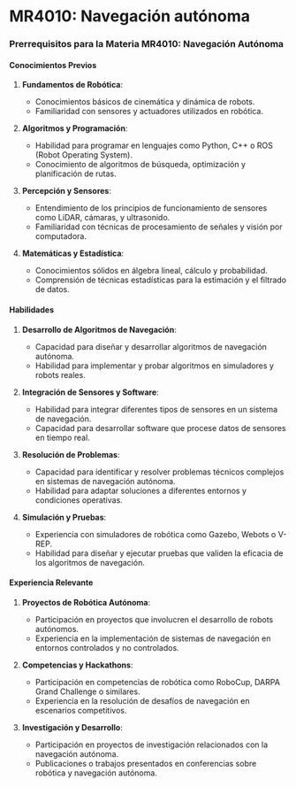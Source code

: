 # MR4010: Navegación autónoma

### Prerrequisitos para la Materia MR4010: Navegación Autónoma

#### Conocimientos Previos
1. **Fundamentos de Robótica**:
   - Conocimientos básicos de cinemática y dinámica de robots.
   - Familiaridad con sensores y actuadores utilizados en robótica.

2. **Algoritmos y Programación**:
   - Habilidad para programar en lenguajes como Python, C++ o ROS (Robot Operating System).
   - Conocimiento de algoritmos de búsqueda, optimización y planificación de rutas.

3. **Percepción y Sensores**:
   - Entendimiento de los principios de funcionamiento de sensores como LiDAR, cámaras, y ultrasonido.
   - Familiaridad con técnicas de procesamiento de señales y visión por computadora.

4. **Matemáticas y Estadística**:
   - Conocimientos sólidos en álgebra lineal, cálculo y probabilidad.
   - Comprensión de técnicas estadísticas para la estimación y el filtrado de datos.

#### Habilidades
1. **Desarrollo de Algoritmos de Navegación**:
   - Capacidad para diseñar y desarrollar algoritmos de navegación autónoma.
   - Habilidad para implementar y probar algoritmos en simuladores y robots reales.

2. **Integración de Sensores y Software**:
   - Habilidad para integrar diferentes tipos de sensores en un sistema de navegación.
   - Capacidad para desarrollar software que procese datos de sensores en tiempo real.

3. **Resolución de Problemas**:
   - Capacidad para identificar y resolver problemas técnicos complejos en sistemas de navegación autónoma.
   - Habilidad para adaptar soluciones a diferentes entornos y condiciones operativas.

4. **Simulación y Pruebas**:
   - Experiencia con simuladores de robótica como Gazebo, Webots o V-REP.
   - Habilidad para diseñar y ejecutar pruebas que validen la eficacia de los algoritmos de navegación.

#### Experiencia Relevante
1. **Proyectos de Robótica Autónoma**:
   - Participación en proyectos que involucren el desarrollo de robots autónomos.
   - Experiencia en la implementación de sistemas de navegación en entornos controlados y no controlados.

2. **Competencias y Hackathons**:
   - Participación en competencias de robótica como RoboCup, DARPA Grand Challenge o similares.
   - Experiencia en la resolución de desafíos de navegación en escenarios competitivos.

3. **Investigación y Desarrollo**:
   - Participación en proyectos de investigación relacionados con la navegación autónoma.
   - Publicaciones o trabajos presentados en conferencias sobre robótica y navegación autónoma.
